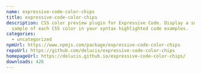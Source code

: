 ```yaml
---
name: expressive-code-color-chips
title: expressive-code-color-chips
description: CSS color preview plugin for Expressive Code. Display a small
  sample of each CSS color in your syntax highlighted code examples.
categories:
  - uncategorized
npmUrl: https://www.npmjs.com/package/expressive-code-color-chips
repoUrl: https://github.com/delucis/expressive-code-color-chips
homepageUrl: https://delucis.github.io/expressive-code-color-chips/
downloads: 426
---
```

